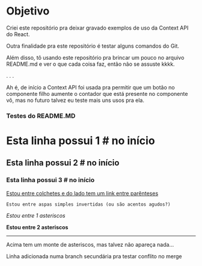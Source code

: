 # Objetivo

Criei este repositório pra deixar gravado exemplos de uso da Context API do React.

Outra finalidade pra este repositório é testar alguns comandos do Git.

Além disso, tô usando este repositório pra brincar um pouco no arquivo README.md e ver o que cada coisa faz, então não se assuste kkkk.

.
.
.

Ah é, de início a Context API foi usada pra permitir que um botão no componente filho aumente o contador que está presente no componente vô, mas no futuro talvez eu teste mais uns usos pra ela.

### Testes do README.MD 


# Esta linha possui 1 # no início

## Esta linha possui 2 # no início

### Esta linha possui 3 # no início

[Estou entre colchetes e do lado tem um link entre parênteses](https://www.youtube.com)

`Estou entre aspas simples invertidas (ou são acentos agudos?)`

*Estou entre 1 asteriscos*

**Estou entre 2 asteriscos**

************************************************

Acima tem um monte de asteriscos, mas talvez não apareça nada...


Linha adicionada numa branch secundária pra testar conflito no merge
